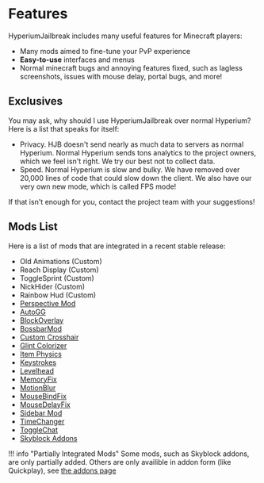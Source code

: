 # Features

HyperiumJailbreak includes many useful features for Minecraft players:

* Many mods aimed to fine-tune your PvP experience
* **Easy-to-use** interfaces and menus
* Normal minecraft bugs and annoying features fixed, such as lagless screenshots, issues with mouse delay, portal bugs, and more!

## Exclusives

You may ask, why should I use HyperiumJailbreak over normal Hyperium?
Here is a list that speaks for itself:

* Privacy. HJB doesn't send nearly as much data to servers as normal Hyperium. Normal Hyperium sends tons analytics to the project owners, which we feel isn't right. We try our best not to collect data.
* Speed. Normal Hyperium is slow and bulky. We have removed over 20,000 lines of code that could slow down the client. We also have our very own new mode, which is called FPS mode!

If that isn't enough for you, contact the project team with your suggestions!

## Mods List

Here is a list of mods that are integrated in a recent stable release:

- Old Animations (Custom)
- Reach Display (Custom)
- ToggleSprint (Custom)
- NickHider (Custom)
- Rainbow Hud (Custom)
- [Perspective Mod](https://www.youtube.com/watch?v=7FdMMpzNdUk)
- [AutoGG](https://2pi.pw/mods/autogg)
- [BlockOverlay](https://aycy.github.io/)
- [BossbarMod](https://www.youtube.com/watch?v=tigBu2OyZ4I)
- [Custom Crosshair](https://www.youtube.com/watch?v=YYasNSTWA64)
- [Glint Colorizer](https://www.youtube.com/watch?v=80foSiVvUiI)
- [Item Physics](https://www.curseforge.com/minecraft/mc-mods/itemphysic)
- [Keystrokes](https://www.youtube.com/watch?v=kiCISB3Lyfs)
- [Levelhead](https://sk1er.club/mods/level_head)
- [MemoryFix](https://prplz.io/memoryfix/)
- [MotionBlur](https://2pi.pw/mods/motionblur)
- [MouseBindFix](https://www.youtube.com/watch?v=U0t8AvO8tlo)
- [MouseDelayFix](https://prplz.io/mousedelayfix/)
- [Sidebar Mod](https://www.youtube.com/watch?v=cn9VvT43yRs)
- [TimeChanger](https://2pi.pw/mods/timechanger)
- [ToggleChat](https://2pi.pw/mods/togglechat)
- [Skyblock Addons](https://github.com/biscuut/SkyblockAddons)

!!! info "Partially Integrated Mods"
    Some mods, such as Skyblock addons, are only partially added.
    Others are only availible in addon form (like Quickplay), see [the addons page](addons.md)
